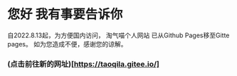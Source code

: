 # 您好 我有事要告诉你
自2022.8.13起，为方便国内访问， 淘气喵个人网站 已从Github Pages移至Gitte pages。
如为您造成不便，感谢您的谅解。
### (点击前往新的网址)[https://taoqila.gitee.io/]
